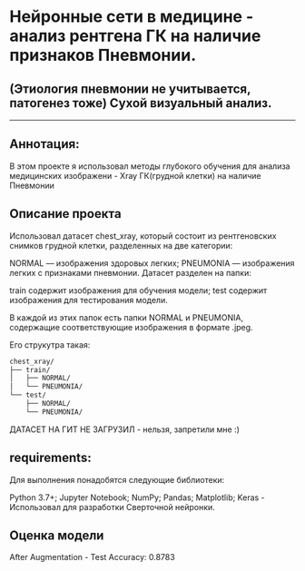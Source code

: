 # Нейронные сети в медицине - анализ рентгена ГК на наличие признаков Пневмонии.
## (Этиология пневмонии не учитывается, патогенез тоже) Сухой визуальный анализ. 
***
## Аннотация:
В этом проекте я использовал методы глубокого обучения для анализа медицинских изображени - Xray ГК(грудной клетки) на наличие Пневмонии

## Описание проекта
Использовал датасет chest_xray, который состоит из рентгеновских снимков грудной клетки, разделенных на две категории:

NORMAL — изображения здоровых легких;
PNEUMONIA — изображения легких с признаками пневмонии.
Датасет разделен на папки:

train содержит изображения для обучения модели;
test содержит изображения для тестирования модели.

В каждой из этих папок есть папки NORMAL и PNEUMONIA, содержащие соответствующие изображения в формате .jpeg.

Его струкутра такая:

```bash
chest_xray/
├── train/
│   ├── NORMAL/
│   └── PNEUMONIA/
└── test/
    ├── NORMAL/
    └── PNEUMONIA/
```   
ДАТАСЕТ НА ГИТ НЕ ЗАГРУЗИЛ - нельзя, запретили мне  :) 

## requirements: 
Для выполнения понадобятся следующие библиотеки:

Python 3.7+;
Jupyter Notebook;
NumPy;
Pandas;
Matplotlib;
Keras - Использовал для разработки Сверточной нейронки. 

## Оценка модели
After Augmentation - Test Accuracy: 0.8783
